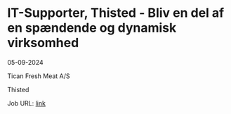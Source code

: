 # IT-Supporter, Thisted - Bliv en del af en spændende og dynamisk virksomhed
05-09-2024

Tican Fresh Meat A/S

Thisted

Job URL: [link](https://www.jobindex.dk/jobannonce/h1498029/it-supporter-thisted-bliv-en-del-af-en-spaendende-og-dynamisk-virksomhed)



